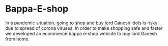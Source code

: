 # Bappa-E-shop
In a pandemic situation, going to shop and buy lord Ganesh idols is risky due to spread of corona viruses. In order to make shopping safe and faster we developed an ecommerce bappa e-shop website to buy lord Ganesh from home. 
